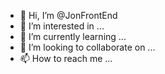 - 👋 Hi, I’m @JonFrontEnd
- 👀 I’m interested in ...
- 🌱 I’m currently learning ...
- 💞️ I’m looking to collaborate on ...
- 📫 How to reach me ...

<!---
JonFrontEnd/JonFrontEnd is a ✨ special ✨ repository because its `README.md` (this file) appears on your GitHub profile.
You can click the Preview link to take a look at your changes.
Hi, my name is jonias, I start my journey today to become the best programmer 02/09/2021

